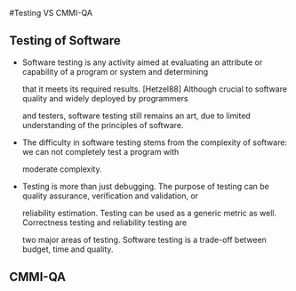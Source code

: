 #Testing VS CMMI-QA

## Testing of Software

- Software testing is any activity aimed at evaluating an attribute or capability of a program or system and determining

  that it meets its required results. [Hetzel88] Although crucial to software quality and widely deployed by programmers
  
  and testers, software testing still remains an art, due to limited understanding of the principles of software. 

- The difficulty in software testing stems from the complexity of software: we can not completely test a program with

  moderate complexity.

- Testing is more than just debugging. The purpose of testing can be quality assurance, verification and validation, or 

  reliability estimation. Testing can be used as a generic metric as well. Correctness testing and reliability testing are

  two major areas of testing. Software testing is a trade-off between budget, time and quality. 


## CMMI-QA
